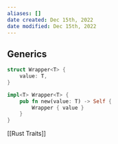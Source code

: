 ```yaml
---
aliases: []
date created: Dec 15th, 2022
date modified: Dec 15th, 2022
---
```


## Generics
```rust
struct Wrapper<T> {
    value: T,
}

impl<T> Wrapper<T> {
    pub fn new(value: T) -> Self {
        Wrapper { value }
    }
}

```

[[Rust Traits]]
